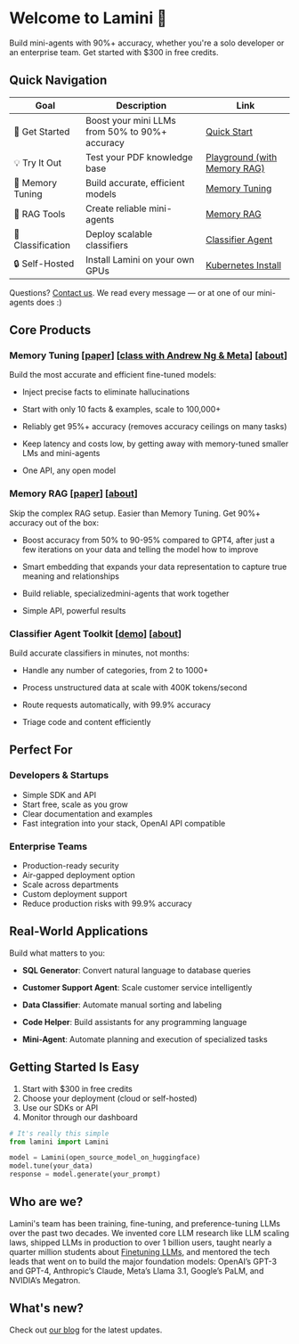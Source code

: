 # Welcome to Lamini 🦙

Build mini-agents with 90%+ accuracy, whether you're a solo developer or an enterprise team. Get started with $300 in free credits.

## Quick Navigation

| Goal | Description | Link |
|------|-------------|------|
| 🚀 Get Started | Boost your mini LLMs from 50% to 90%+ accuracy | [Quick Start](quick_start.md) |
| 💡 Try It Out | Test your PDF knowledge base | [Playground (with Memory RAG)](inference/playground.md) |
| 🎯 Memory Tuning | Build accurate, efficient models | [Memory Tuning](tuning/memory_tuning.md) |
| 🤖 RAG Tools | Create reliable mini-agents | [Memory RAG](memory_rag/index.md) |
| 🎯 Classification | Deploy scalable classifiers | [Classifier Agent](cat/index.md) |
| 🔒 Self-Hosted | Install Lamini on your own GPUs | [Kubernetes Install](self_managed/kubernetes_install.md) |

Questions? [Contact us](https://lamini.ai/contact). We read every message — or at one of our mini-agents does :)

## Core Products

### Memory Tuning [[paper](https://arxiv.org/pdf/2406.17642)] [[class with Andrew Ng & Meta](https://www.deeplearning.ai/short-courses/improving-accuracy-of-llm-applications/)] [[about](https://www.lamini.ai/memory-tuning)]
Build the most accurate and efficient fine-tuned models:

- Inject precise facts to eliminate hallucinations

- Start with only 10 facts & examples, scale to 100,000+

- Reliably get 95%+ accuracy (removes accuracy ceilings on many tasks)

- Keep latency and costs low, by getting away with memory-tuned smaller LMs and mini-agents

- One API, any open model

### Memory RAG [[paper](https://www.lamini.ai/memory-rag-high-accuracy-llms-whitepaper)] [[about](https://www.lamini.ai/memory-rag)]
Skip the complex RAG setup. Easier than Memory Tuning. Get 90%+ accuracy out of the box:

- Boost accuracy from 50% to 90-95% compared to GPT4, after just a few iterations on your data and telling the model how to improve

- Smart embedding that expands your data representation to capture true meaning and relationships

- Build reliable, specializedmini-agents that work together

- Simple API, powerful results

### Classifier Agent Toolkit [[demo](https://www.youtube.com/watch?v=-wadT3dsJoY)] [[about](https://www.lamini.ai/classifier-agent-toolkit)]
Build accurate classifiers in minutes, not months:

- Handle any number of categories, from 2 to 1000+

- Process unstructured data at scale with 400K tokens/second

- Route requests automatically, with 99.9% accuracy

- Triage code and content efficiently

## Perfect For

### Developers & Startups
- Simple SDK and API
- Start free, scale as you grow
- Clear documentation and examples
- Fast integration into your stack, OpenAI API compatible

### Enterprise Teams
- Production-ready security
- Air-gapped deployment option
- Scale across departments
- Custom deployment support
- Reduce production risks with 99.9% accuracy

## Real-World Applications

Build what matters to you:

- **SQL Generator**: Convert natural language to database queries

- **Customer Support Agent**: Scale customer service intelligently

- **Data Classifier**: Automate manual sorting and labeling

- **Code Helper**: Build assistants for any programming language

- **Mini-Agent**: Automate planning and execution of specialized tasks

## Getting Started Is Easy

1. Start with $300 in free credits
2. Choose your deployment (cloud or self-hosted)
3. Use our SDKs or API
4. Monitor through our dashboard

```python
# It's really this simple
from lamini import Lamini

model = Lamini(open_source_model_on_huggingface)
model.tune(your_data)
response = model.generate(your_prompt)
```

## Who are we?

Lamini's team has been training, fine-tuning, and preference-tuning LLMs over the past two decades. We invented core LLM research like LLM scaling laws, shipped LLMs in production to over 1 billion users, taught nearly a quarter million students about [Finetuning LLMs](https://www.deeplearning.ai/short-courses/finetuning-large-language-models/), and mentored the tech leads that went on to build the major foundation models: OpenAI’s GPT-3 and GPT-4, Anthropic’s Claude, Meta’s Llama 3.1, Google’s PaLM, and NVIDIA’s Megatron.

## What's new?

Check out [our blog](https://www.lamini.ai/blog) for the latest updates.  

<br><br>

